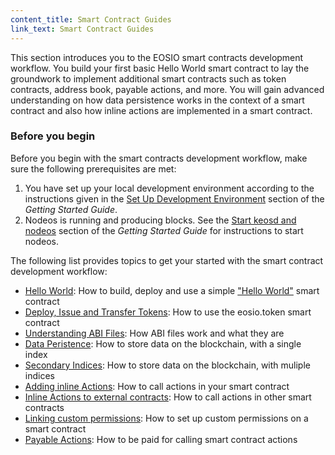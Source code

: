 ```yaml
---
content_title: Smart Contract Guides
link_text: Smart Contract Guides
---
```


This section introduces you to the EOSIO smart contracts development workflow. You build your first basic Hello World smart contract to lay the groundwork to implement additional smart contracts such as token contracts, address book, payable actions, and more. You will gain advanced understanding on how data persistence works in the context of a smart contract and also how inline actions are implemented in a smart contract. 

### Before you begin
Before you begin with the smart contracts development workflow, make sure the following prerequisites	are met:


1. You have set up your local development environment according to the instructions given in the [Set Up Development Environment]() section of the _Getting Started Guide_.
2. Nodeos is running and producing blocks. See the [Start keosd and nodeos]() section of the _Getting Started Guide_ for instructions to start nodeos. 

The following list provides topics to get your started with the smart contract development workflow:

* [Hello World](10_hello-world.md): How to build, deploy and use a simple ["Hello World"](10_hello-world.md) smart contract
* [Deploy, Issue and Transfer Tokens](20_deploy-issue-and-transfer-tokens.md): How to use the eosio.token smart contract
* [Understanding ABI Files](30_understanding-ABI-files.md): How ABI files work and what they are 
* [Data Peristence](40_data-persistence.md): How to store data on the blockchain, with a single index
* [Secondary Indices](50_secondary-indices.md): How to store data on the blockchain, with muliple indices
* [Adding inline Actions](60_adding-inline-actions.md): How to call actions in your smart contract
* [Inline Actions to external contracts](70_inline-action-to-external-contract.md): How to call actions in other smart contracts
* [Linking custom permissions](80_linking-custom-permission.md): How to set up custom permissions on a smart contract
* [Payable Actions](90_payable-actions.md): How to be paid for calling smart contract actions
